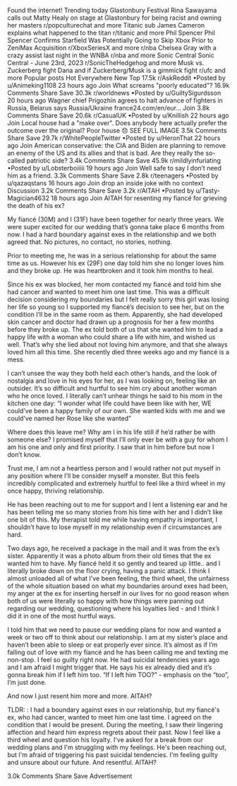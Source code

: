 Found the internet!
Trending today
Glastonbury Festival
Rina Sawayama calls out Matty Healy on stage at Glastonbury for being racist and owning her masters
r/popculturechat and more
Titanic sub
James Cameron explains what happened to the titan
r/titanic and more
Phil Spencer
Phil Spencer Confirms Starfield Was Potentially Going to Skip Xbox Prior to ZeniMax Acquisition
r/XboxSeriesX and more
r/nba
Chelsea Gray with a crazy assist last night in the WNBA
r/nba and more
Sonic Central
Sonic Central - June 23rd, 2023
r/SonicTheHedgehog and more
Musk vs. Zuckerberg fight
Dana and if Zuckerberg/Musk is a gimmick fight
r/ufc and more
Popular posts
Hot
Everywhere
New
Top
17.5k
r/AskReddit
•Posted by
u/Animeking1108
23 hours ago
Join
What screams "poorly educated"?
16.9k Comments
Share
Save
30.3k
r/worldnews
•Posted by
u/GuiltySigurdsson
20 hours ago
Wagner chief Prigozhin agrees to halt advance of fighters in Russia, Belarus says
Russia/Ukraine
france24.com/en/eur...
Join
3.8k Comments
Share
Save
20.6k
r/CasualUK
•Posted by
u/Knillish
22 hours ago
Join
Local house had a "make over". Does anybody here actually prefer the outcome over the original? Poor house 😞
SEE FULL IMAGE
3.5k Comments
Share
Save
29.7k
r/WhitePeopleTwitter
•Posted by
u/HeronThat
22 hours ago
Join
American conservative: the CIA and Biden are planning to remove an enemy of the US and its allies and that is bad. Are they really the so-called patriotic side?
3.4k Comments
Share
Save
45.9k
r/mildlyinfuriating
•Posted by
u/Lobsterboiiiii
19 hours ago
Join
Well safe to say I don’t need him as a friend.
3.3k Comments
Share
Save
2.8k
r/teenagers
•Posted by
u/qazaqstans
16 hours ago
Join
drop an inside joke with no context
Discussion
3.2k Comments
Share
Save
3.2k
r/AITAH
•Posted by
u/Tasty-Magician4632
18 hours ago
Join
AITAH for resenting my fiancé for grieving the death of his ex?

My fiancé (30M) and I (31F) have been together for nearly three years. We were super excited for our wedding that’s gonna take place 6 months from now. I had a hard boundary against exes in the relationship and we both agreed that. No pictures, no contact, no stories, nothing.

Prior to meeting me, he was in a serious relationship for about the same time as us. However his ex (29F) one day told him she no longer loves him and they broke up. He was heartbroken and it took him months to heal.

Since his ex was blocked, her mom contacted my fiancé and told him she had cancer and wanted to meet him one last time. This was a difficult decision considering my boundaries but I felt really sorry this girl was losing her life so young so I supported my fiancé’s decision to see her, but on the condition I’ll be in the same room as them. Apparently, she had developed skin cancer and doctor had drawn up a prognosis for her a few months before they broke up. The ex told both of us that she wanted him to lead a happy life with a woman who could share a life with him, and wished us well. That’s why she lied about not loving him anymore, and that she always loved him all this time. She recently died three weeks ago and my fiancé is a mess.

I can’t unsee the way they both held each other’s hands, and the look of nostalgia and love in his eyes for her, as I was looking on, feeling like an outsider. It’s so difficult and hurtful to see him cry about another woman who he once loved. I literally can’t unhear things he said to his mom in the kitchen one day: “I wonder what life could have been like with her, WE could’ve been a happy family of our own. She wanted kids with me and we could’ve named her Rose like she wanted”

Where does this leave me? Why am I in his life still if he’d rather be with someone else? I promised myself that I’ll only ever be with a guy for whom I am his one and only and first priority. I saw that in him before but now I don’t know.

Trust me, I am not a heartless person and I would rather not put myself in any position where I’ll be consider myself a monster. But this feels incredibly complicated and extremely hurtful to feel like a third wheel in my once happy, thriving relationship.

He has been reaching out to me for support and I lent a listening ear and he has been telling me so many stories from his time with her and I didn’t like one bit of this. My therapist told me while having empathy is important, I shouldn’t have to lose myself in my relationship even if circumstances are hard.

Two days ago, he received a package in the mail and it was from the ex’s sister. Apparently it was a photo album from their old times that the ex wanted him to have. My fiancé held it so gently and teared up little.. and I literally broke down on the floor crying, having a panic attack. I think I almost unloaded all of what I’ve been feeling, the third wheel, the unfairness of the whole situation based on what my boundaries around exes had been, my anger at the ex for inserting herself in our lives for no good reason when both of us were literally so happy with how things were panning out regarding our wedding, questioning where his loyalties lied - and I think I did it in one of the most hurtful ways.

I told him that we need to pause our wedding plans for now and wanted a week or two off to think about our relationship. I am at my sister’s place and haven’t been able to sleep or eat properly ever since. It’s almost as if I’m falling out of love with my fiancé and he has been calling me and texting me non-stop. I feel so guilty right now. He had suicidal tendencies years ago and I am afraid I might trigger that. He says his ex already died and it’s gonna break him if I left him too. “If I left him TOO?” - emphasis on the “too”, I’m just done.

And now I just resent him more and more. AITAH?

TLDR: : I had a boundary against exes in our relationship, but my fiancé's ex, who had cancer, wanted to meet him one last time. I agreed on the condition that I would be present. During the meeting, I saw their lingering affection and heard him express regrets about their past. Now I feel like a third wheel and question his loyalty. I've asked for a break from our wedding plans and I'm struggling with my feelings. He's been reaching out, but I'm afraid of triggering his past suicidal tendencies. I'm feeling guilty and unsure about our future. And resentful. AITAH?

3.0k Comments
Share
Save
Advertisement